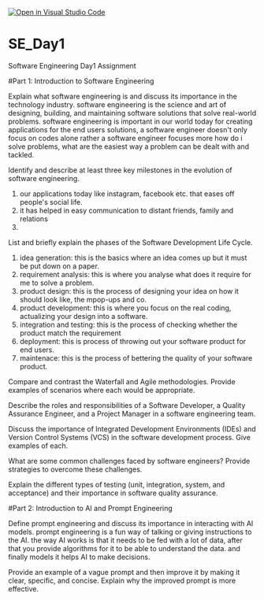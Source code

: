 [![Open in Visual Studio Code](https://classroom.github.com/assets/open-in-vscode-2e0aaae1b6195c2367325f4f02e2d04e9abb55f0b24a779b69b11b9e10269abc.svg)](https://classroom.github.com/online_ide?assignment_repo_id=18808133&assignment_repo_type=AssignmentRepo)
# SE_Day1
Software Engineering Day1 Assignment

#Part 1: Introduction to Software Engineering

Explain what software engineering is and discuss its importance in the technology industry.
software engineering is the science and art of designing, building, and maintaining software solutions that solve real-world problems.
software engineering is important in our world today for creating applications for the end users solutions, a software engineer doesn't only focus on codes alone rather
a software engineer focuses more how do i solve problems, what are the easiest way a problem can be dealt with and tackled.

Identify and describe at least three key milestones in the evolution of software engineering.
1. our applications today like instagram, facebook etc. that eases off people's social life.
2. it has helped in easy communication to distant friends, family and relations
3. 

List and briefly explain the phases of the Software Development Life Cycle.
1. idea generation: this is the basics where an idea comes up but it must be put down on a paper.
2. requirement analysis: this is where you analyse what does it require for me to solve a problem.
3. product design: this is the process of designing your idea on how it should look like, the mpop-ups and co.
4. product development: this is where you focus on the real coding, actualizing your design into a software.
5. integration and testing: this is the process of checking whether the product match the requirement
6. deployment: this is process of throwing out your software product for end users.
7. maintenace: this is the process of bettering the quality of your software product.

Compare and contrast the Waterfall and Agile methodologies. Provide examples of scenarios where each would be appropriate.


Describe the roles and responsibilities of a Software Developer, a Quality Assurance Engineer, and a Project Manager in a software engineering team.


Discuss the importance of Integrated Development Environments (IDEs) and Version Control Systems (VCS) in the software development process. Give examples of each.


What are some common challenges faced by software engineers? Provide strategies to overcome these challenges.


Explain the different types of testing (unit, integration, system, and acceptance) and their importance in software quality assurance.


#Part 2: Introduction to AI and Prompt Engineering


Define prompt engineering and discuss its importance in interacting with AI models.
prompt engineering is a fun way of talking or giving instructions to the AI.
the way AI works is that it needs to be fed with a lot of data, after that you provide algorithms for it to be able to understand the data. and finally
models it helps AI to make decisions.

Provide an example of a vague prompt and then improve it by making it clear, specific, and concise. Explain why the improved prompt is more effective.
